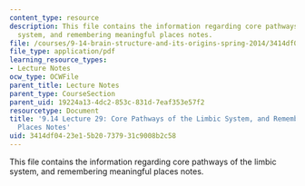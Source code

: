 ```yaml
---
content_type: resource
description: This file contains the information regarding core pathways of the limbic
  system, and remembering meaningful places notes.
file: /courses/9-14-brain-structure-and-its-origins-spring-2014/3414df0423e15b20737931c9008b2c58_MIT9_14S14_Lecture29.pdf
file_type: application/pdf
learning_resource_types:
- Lecture Notes
ocw_type: OCWFile
parent_title: Lecture Notes
parent_type: CourseSection
parent_uid: 19224a13-4dc2-853c-831d-7eaf353e57f2
resourcetype: Document
title: '9.14 Lecture 29: Core Pathways of the Limbic System, and Remembering Meaningful
  Places Notes'
uid: 3414df04-23e1-5b20-7379-31c9008b2c58
---
```

This file contains the information regarding core pathways of the limbic system, and remembering meaningful places notes.

